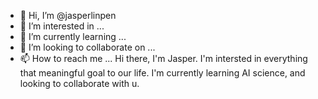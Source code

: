 - 👋 Hi, I’m @jasperlinpen
- 👀 I’m interested in ...
- 🌱 I’m currently learning ...
- 💞️ I’m looking to collaborate on ...
- 📫 How to reach me ...
Hi there, I'm Jasper. I'm intersted in everything that meaningful goal to our life.
I'm currently learning AI science, and looking to collaborate with u.
<!---
jasperlinpen/jasperlinpen is a ✨ special ✨ repository because its `README.md` (this file) appears on your GitHub profile.
You can click the Preview link to take a look at your changes.
--->
